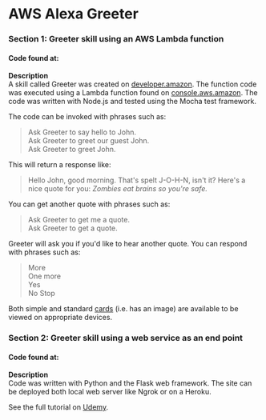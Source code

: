 # AWS Alexa Greeter

### Section 1: Greeter skill using an AWS Lambda function  
#### **Code found at:** 

**Description**  
A skill called Greeter was created on [developer.amazon](https://developer.amazon.com/). The function code was executed using a Lambda function found on [console.aws.amazon](console.aws.amazon.com). The code was written with Node.js and tested using the Mocha test framework.

The code can be invoked with phrases such as: 


> Ask Greeter to say hello to John.  
> Ask Greeter to greet our guest John.  
> Ask Greeter to greet John.

This will return a response like:

> Hello John, good morning. That's spelt J-O-H-N, isn't it? Here's a nice quote for you: *Zombies eat brains so you're safe.*

You can get another quote with phrases such as:
> Ask Greeter to get me a quote.  
> Ask Greeter to get a quote.

Greeter will ask you if you'd like to hear another quote. You can respond with phrases such as:

> More  
> One more  
> Yes  
> No
> Stop

Both simple and standard [cards](https://developer.amazon.com/docs/custom-skills/include-a-card-in-your-skills-response.html) (i.e. has an image) are available to be viewed on appropriate devices.

### Section 2: Greeter skill using a web service as an end point
#### **Code found at:** 


**Description**  
Code was written with Python and the Flask web framework. The site can be deployed both local web server like Ngrok or on a Heroku.


See the full tutorial on [Udemy](https://www.udemy.com/comprehensive-alexa-skill-development-course/learn/v4/overview).